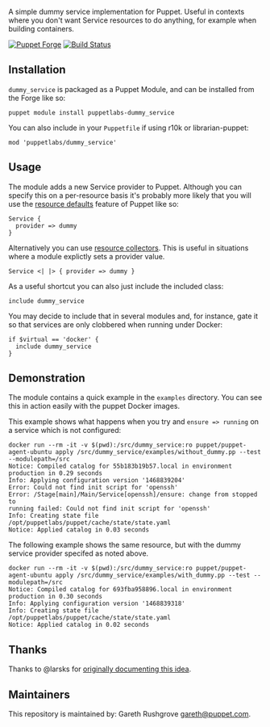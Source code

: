 A simple dummy service implementation for Puppet. Useful in contexts
where you don't want Service resources to do anything, for example when
building containers.

[![Puppet
Forge](https://img.shields.io/puppetforge/v/puppetlabs/dummy_service.svg)](https://forge.puppetlabs.com/puppetlabs/dummy_service)
[![Build
Status](https://secure.travis-ci.org/puppetlabs/puppetlabs-dummy_service.png)](http://travis-ci.org/puppetlabs/puppetlabs-dummy_service)


## Installation

`dummy_service` is packaged as a Puppet Module, and can be installed from
the Forge like so:

    puppet module install puppetlabs-dummy_service

You can also include in your `Puppetfile` if using r10k or
librarian-puppet:

    mod 'puppetlabs/dummy_service'


## Usage

The module adds a new Service provider to Puppet. Although you can
specify this on a per-resource basis it's probably more likely that you
will use the [resource
defaults](https://docs.puppet.com/puppet/latest/reference/lang_defaults.html)
feature of Puppet like so:

```puppet
Service {
  provider => dummy
}
```

Alternatively you can use [resource collectors](https://docs.puppet.com/puppet/4.5/reference/lang_collectors.html).
This is useful in situations where a module explictly sets a provider
value.

```puppet
Service <| |> { provider => dummy }
```

As a useful shortcut you can also just include the included class:

```puppet
include dummy_service
```

You may decide to include that in several modules and, for instance,
gate it so that services are only clobbered when running under Docker:

```puppet
if $virtual == 'docker' {
  include dummy_service
}
```


## Demonstration

The module contains a quick example in the `examples` directory. You can
see this in action easily with the puppet Docker images.

This example shows what happens when you try and `ensure => running` on
a service which is not configured:

```
docker run --rm -it -v $(pwd):/src/dummy_service:ro puppet/puppet-agent-ubuntu apply /src/dummy_service/examples/without_dummy.pp --test --modulepath=/src
Notice: Compiled catalog for 55b183b19b57.local in environment
production in 0.29 seconds
Info: Applying configuration version '1468839204'
Error: Could not find init script for 'openssh'
Error: /Stage[main]/Main/Service[openssh]/ensure: change from stopped to
running failed: Could not find init script for 'openssh'
Info: Creating state file /opt/puppetlabs/puppet/cache/state/state.yaml
Notice: Applied catalog in 0.03 seconds
```

The following example shows the same resource, but with the dummy
service provider specifed as noted above.

```
docker run --rm -it -v $(pwd):/src/dummy_service:ro puppet/puppet-agent-ubuntu apply /src/dummy_service/examples/with_dummy.pp --test --modulepath=/src
Notice: Compiled catalog for 693fba958896.local in environment
production in 0.30 seconds
Info: Applying configuration version '1468839318'
Info: Creating state file /opt/puppetlabs/puppet/cache/state/state.yaml
Notice: Applied catalog in 0.02 seconds
```


## Thanks

Thanks to @larsks for [originally documenting this idea](http://blog.oddbit.com/2014/10/22/building-docker-images-with-pu/).


## Maintainers

This repository is maintained by: Gareth Rushgrove gareth@puppet.com.
